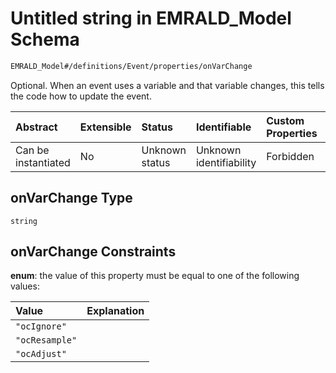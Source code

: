 # Untitled string in EMRALD\_Model Schema

```txt
EMRALD_Model#/definitions/Event/properties/onVarChange
```

Optional. When an event uses a variable and that variable changes, this tells the code how to update the event.

| Abstract            | Extensible | Status         | Identifiable            | Custom Properties | Additional Properties | Access Restrictions | Defined In                                                                                          |
| :------------------ | :--------- | :------------- | :---------------------- | :---------------- | :-------------------- | :------------------ | :-------------------------------------------------------------------------------------------------- |
| Can be instantiated | No         | Unknown status | Unknown identifiability | Forbidden         | Allowed               | none                | [EMRALD\_JsonSchemaV3\_0.json\*](../../../../out/EMRALD_JsonSchemaV3_0.json "open original schema") |

## onVarChange Type

`string`

## onVarChange Constraints

**enum**: the value of this property must be equal to one of the following values:

| Value          | Explanation |
| :------------- | :---------- |
| `"ocIgnore"`   |             |
| `"ocResample"` |             |
| `"ocAdjust"`   |             |
